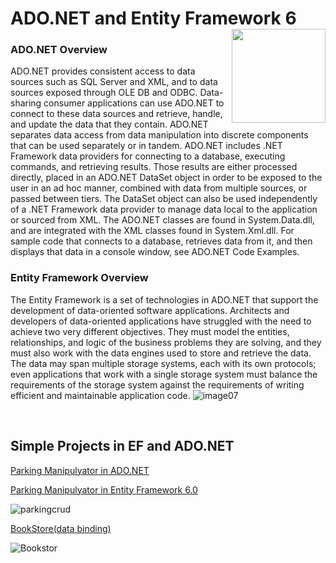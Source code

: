 # ADO.NET and Entity Framework 6  <img src="https://cloud.githubusercontent.com/assets/24522089/26033394/75980d7a-38bc-11e7-9ebd-f4c460afbfcf.png" align="right" width="150px" height="150px" /> 


### ADO.NET Overview

ADO.NET provides consistent access to data sources such as SQL Server and XML, and to data sources exposed through OLE DB and ODBC. Data-sharing consumer applications can use ADO.NET to connect to these data sources and retrieve, handle, and update the data that they contain.
ADO.NET separates data access from data manipulation into discrete components that can be used separately or in tandem. ADO.NET includes .NET Framework data providers for connecting to a database, executing commands, and retrieving results. Those results are either processed directly, placed in an ADO.NET DataSet object in order to be exposed to the user in an ad hoc manner, combined with data from multiple sources, or passed between tiers. The DataSet object can also be used independently of a .NET Framework data provider to manage data local to the application or sourced from XML.
The ADO.NET classes are found in System.Data.dll, and are integrated with the XML classes found in System.Xml.dll. For sample code that connects to a database, retrieves data from it, and then displays that data in a console window, see ADO.NET Code Examples.

### Entity Framework Overview

The Entity Framework is a set of technologies in ADO.NET that support the development of data-oriented software applications. Architects and developers of data-oriented applications have struggled with the need to achieve two very different objectives. They must model the entities, relationships, and logic of the business problems they are solving, and they must also work with the data engines used to store and retrieve the data. The data may span multiple storage systems, each with its own protocols; even applications that work with a single storage system must balance the requirements of the storage system against the requirements of writing efficient and maintainable application code.
![image07](https://cloud.githubusercontent.com/assets/24522089/26033377/067c0eb4-38bc-11e7-8678-5d1fe10eab87.jpg)

<br/>

## Simple Projects in EF and ADO.NET 

[Parking Manipulyator in ADO.NET](https://github.com/tigranv/ADO.NET_Entity_Framework_6/tree/master/CRUD_With_ADO.NET)

[Parking Manipulyator in Entity Framework 6.0](https://github.com/tigranv/ADO.NET_Entity_Framework_6/tree/master/CRUD_With_Entity_Framework)

![parkingcrud](https://cloud.githubusercontent.com/assets/24522089/26033513/0f7e2166-38bf-11e7-80d1-3d996df61bfb.gif)

[BookStore(data binding)](https://github.com/tigranv/WPF_XAML_WCF_Useful-Examples)

![Bookstor](https://cloud.githubusercontent.com/assets/24522089/24979969/4a50735c-1fe7-11e7-9d2e-c26cc72f0825.gif)

